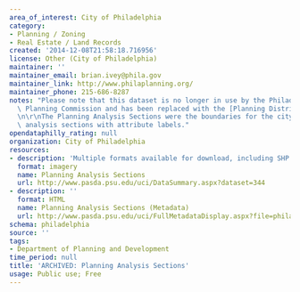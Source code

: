 ```yaml
---
area_of_interest: City of Philadelphia
category:
- Planning / Zoning
- Real Estate / Land Records
created: '2014-12-08T21:58:18.716956'
license: Other (City of Philadelphia)
maintainer: ''
maintainer_email: brian.ivey@phila.gov
maintainer_link: http://www.philaplanning.org/
maintainer_phone: 215-686-8287
notes: "Please note that this dataset is no longer in use by the Philadelphia City\
  \ Planning Commission and has been replaced with the [Planning Districts dataset](https://www.opendataphilly.org/dataset/planning-districts).\r\
  \n\r\nThe Planning Analysis Sections were the boundaries for the city's twelve planning\
  \ analysis sections with attribute labels."
opendataphilly_rating: null
organization: City of Philadelphia
resources:
- description: 'Multiple formats available for download, including SHP. '
  format: imagery
  name: Planning Analysis Sections
  url: http://www.pasda.psu.edu/uci/DataSummary.aspx?dataset=344
- description: ''
  format: HTML
  name: Planning Analysis Sections (Metadata)
  url: http://www.pasda.psu.edu/uci/FullMetadataDisplay.aspx?file=philadelphiaplanninganalysissections2005.xml
schema: philadelphia
source: ''
tags:
- Department of Planning and Development
time_period: null
title: 'ARCHIVED: Planning Analysis Sections'
usage: Public use; Free
---
```

